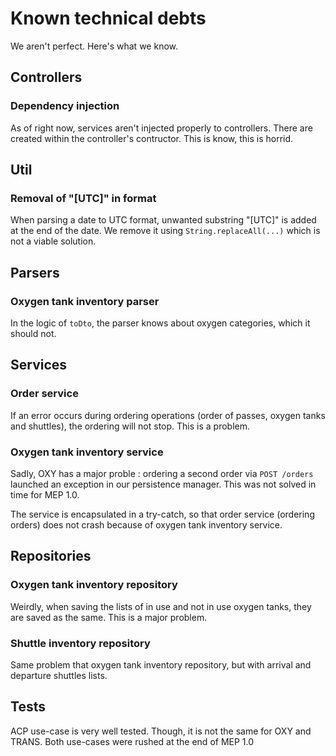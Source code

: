 # Known technical debts

We aren't perfect. Here's what we know.

## Controllers

### Dependency injection

As of right now, services aren't injected properly to controllers. There are created within the controller's contructor. This is know, this is horrid.

## Util

### Removal of "\[UTC]" in format

When parsing a date to UTC format, unwanted substring "\[UTC]" is added at the end of the date. We remove it using `String.replaceAll(...)` which is not a viable solution.

## Parsers

### Oxygen tank inventory parser

In the logic of `toDto`, the parser knows about oxygen categories, which it should not.

## Services

### Order service

If an error occurs during ordering operations (order of passes, oxygen tanks and shuttles), the ordering will not stop. This is a problem.

### Oxygen tank inventory service

Sadly, OXY has a major proble : ordering a second order via `POST /orders` launched an exception in our persistence manager. This was not solved in time for MEP 1.0.

The service is encapsulated in a try-catch, so that order service (ordering orders) does not crash because of oxygen tank inventory service.

## Repositories

### Oxygen tank inventory repository

Weirdly, when saving the lists of in use and not in use oxygen tanks, they are saved as the same. This is a major problem.

### Shuttle inventory repository

Same problem that oxygen tank inventory repository, but with arrival and departure shuttles lists.

## Tests

ACP use-case is very well tested. Though, it is not the same for OXY and TRANS. Both use-cases were rushed at the end of MEP 1.0
